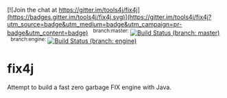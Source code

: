 [![Join the chat at https://gitter.im/tools4j/fix4j](https://badges.gitter.im/tools4j/fix4j.svg)](https://gitter.im/tools4j/fix4j?utm_source=badge&utm_medium=badge&utm_campaign=pr-badge&utm_content=badge)
&nbsp;&nbsp;<sup>branch:master:</sup> [![Build Status (branch: master)](https://travis-ci.org/tools4j/fix4j.svg?branch=master)](https://travis-ci.org/tools4j/fix4j) 
&nbsp;&nbsp;<sup>branch:engine:</sup> [![Build Status (branch: engine)](https://travis-ci.org/tools4j/fix4j.svg?branch=engine)](https://travis-ci.org/tools4j/fix4j)

# fix4j
Attempt to build a fast zero garbage FIX engine with Java.
